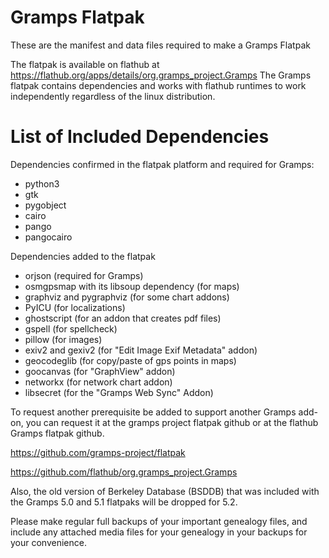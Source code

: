 # Gramps Flatpak
These are the manifest and data files required to make a Gramps Flatpak

The flatpak is available on flathub at https://flathub.org/apps/details/org.gramps_project.Gramps
The Gramps flatpak contains dependencies and works with flathub runtimes to work independently regardless of the linux distribution.

# List of Included Dependencies
Dependencies confirmed in the flatpak platform and required for Gramps:
- python3
- gtk
- pygobject
- cairo
- pango
- pangocairo

Dependencies added to the flatpak
- orjson (required for Gramps)
- osmgpsmap with its libsoup dependency (for maps)
- graphviz and pygraphviz (for some chart addons)
- PyICU (for localizations)
- ghostscript (for an addon that creates pdf files)
- gspell (for spellcheck)
- pillow (for images)
- exiv2 and gexiv2 (for "Edit Image Exif Metadata" addon)
- geocodeglib (for copy/paste of gps points in maps)
- goocanvas (for "GraphView" addon)
- networkx (for network chart addon)
- libsecret (for the "Gramps Web Sync" Addon)

To request another prerequisite be added to support another Gramps add-on, you can request it at the gramps project flatpak github or at the flathub Gramps flatpak github.

https://github.com/gramps-project/flatpak

https://github.com/flathub/org.gramps_project.Gramps

Also, the old version of Berkeley Database (BSDDB) that was included with the Gramps 5.0 and 5.1 flatpaks will be dropped for 5.2.

Please make regular full backups of your important genealogy files, and include any attached media files for your genealogy in your backups for your convenience.

